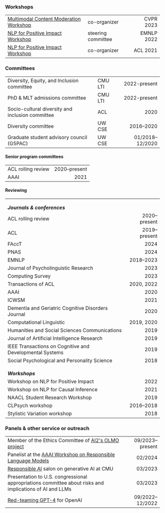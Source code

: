 ### Workshops

|                                                              |                    |            |
| ------------------------------------------------------------ | ------------------ | ---------: |
| [Multimodal Content Moderation Workshop](https://multimodal-content-moderation.github.io/) | co-organizer       |  CVPR 2023 |
| [NLP for Positive Impact Workshop](https://sites.google.com/view/nlp4positiveimpact) | steering committee | EMNLP 2022 |
| [NLP for Positive Impact Workshop](https://sites.google.com/view/nlp4positiveimpact/previous-workshops/acl-2021-workshop) | co-organizer       |   ACL 2021 |

### Committees

|                                                  |         |                 |
| ------------------------------------------------ | ------- | --------------: |
| Diversity, Equity, and Inclusion committee       | CMU LTI |    2022-present |
| PhD & MLT admissions committee                   | CMU LTI |    2022-present |
| Socio-cultural diversity and inclusion committee | ACL     |            2020 |
| Diversity committee                              | UW CSE  |       2016–2020 |
| Graduate student advisory council (G5PAC)        | UW CSE  | 01/2018–12/2020 |

#### Senior program committees

|                    |              |
| ------------------ | -----------: |
| ACL rolling review | 2020–present |
| AAAI               |         2021 |

#### Reviewing


|                                                              |              |
| ------------------------------------------------------------ | -----------: |
| <strong style="margin-top: 1em; display: block;">*Journals & conferences*</strong> |              |
| ACL rolling review                                           | 2020–present |
| ACL                                                          | 2019–present |
| FAccT                                                        |         2024 |
| PNAS                                                         |         2024 |
| EMNLP                                                        |    2018–2023 |
| Journal of Psycholinguistic Research                         |         2023 |
| Computing Survey                                             |         2023 |
| Transactions of ACL                                          |  2020,  2022 |
| AAAI                                                         |         2020 |
| ICWSM                                                        |         2021 |
| Dementia and Geriatric Cognitive Disorders Journal           |         2020 |
| Computational Linguistic                                     |   2019, 2020 |
| Humanities and Social Sciences Communications                |         2019 |
| Journal of Artificial Intelligence Research                  |         2019 |
| IEEE Transactions on Cognitive and Developmental Systems     |         2019 |
| Social Psychological and Personality Science                 |         2018 |
| <strong style="margin-top: 1em; display: block;">*Workshops*</strong> |              |
| Workshop on NLP for Positive Impact                          |         2022 |
| Workshop on NLP for Causal Inference                         |         2021 |
| NAACL Student Research Workshop                              |         2019 |
| CLPsych workshop                                             |    2016–2018 |
| Stylistic Variation workshop                                 |         2018 |

### Panels & other service or outreach

|                                                              |                       |
| ------------------------------------------------------------ | --------------------: |
| Member of the Ethics Committee of [AI2's OLMO project](https://allenai.org/olmo) |       09/2023–present |
| Panelist at the [AAAI Workshop on Responsible Language Models](https://sites.google.com/vectorinstitute.ai/relm2024/) |               02/2024 |
| [Responsible AI](https://www.cmu.edu/block-center/responsible-ai/index.html) salon on generative AI at CMU |               03/2023 |
| Presentation to U.S. congressional appropriations committee about risks and implications of AI and LLMs |               03/2023 |
| [Red-teaming GPT-4](https://cdn.openai.com/papers/gpt-4-system-card.pdf) for OpenAI | 09/2022&ndash;12/2022 |

